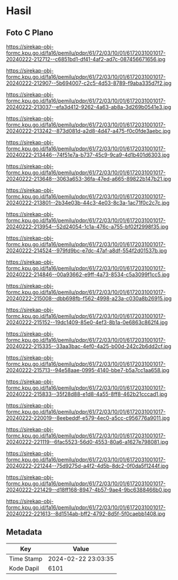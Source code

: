# Hasil

## Foto C Plano

https://sirekap-obj-formc.kpu.go.id/fa16/pemilu/pdpr/61/72/03/10/01/6172031001017-20240222-212712--c6851bd1-df41-4af2-ad7c-087456671656.jpg

https://sirekap-obj-formc.kpu.go.id/fa16/pemilu/pdpr/61/72/03/10/01/6172031001017-20240222-212907--5b694007-c2c5-4d53-8789-f9aba335d7f2.jpg

https://sirekap-obj-formc.kpu.go.id/fa16/pemilu/pdpr/61/72/03/10/01/6172031001017-20240222-213037--efa3d412-9262-4a63-ab8a-3d269b0541e3.jpg

https://sirekap-obj-formc.kpu.go.id/fa16/pemilu/pdpr/61/72/03/10/01/6172031001017-20240222-213242--873d081d-a2d8-4d47-a475-f0c0fde3aebc.jpg

https://sirekap-obj-formc.kpu.go.id/fa16/pemilu/pdpr/61/72/03/10/01/6172031001017-20240222-213446--74f51e7a-b737-45c9-9ca9-4d1b401d6303.jpg

https://sirekap-obj-formc.kpu.go.id/fa16/pemilu/pdpr/61/72/03/10/01/6172031001017-20240222-213648--3063a653-36fa-47ed-a665-89822b147b21.jpg

https://sirekap-obj-formc.kpu.go.id/fa16/pemilu/pdpr/61/72/03/10/01/6172031001017-20240222-213801--2b34e03b-44c3-4e03-8c3a-1ac71f0c2c7c.jpg

https://sirekap-obj-formc.kpu.go.id/fa16/pemilu/pdpr/61/72/03/10/01/6172031001017-20240222-213954--52d24054-1c1a-476c-a755-bf02f2998f35.jpg

https://sirekap-obj-formc.kpu.go.id/fa16/pemilu/pdpr/61/72/03/10/01/6172031001017-20240222-214524--979fd9bc-e7dc-47af-a8df-554f2d01537b.jpg

https://sirekap-obj-formc.kpu.go.id/fa16/pemilu/pdpr/61/72/03/10/01/6172031001017-20240222-214846--00a93662-e9ff-4a73-8534-c5a3099f1cc5.jpg

https://sirekap-obj-formc.kpu.go.id/fa16/pemilu/pdpr/61/72/03/10/01/6172031001017-20240222-215008--dbb698fb-f562-4998-a23a-c030a8b26915.jpg

https://sirekap-obj-formc.kpu.go.id/fa16/pemilu/pdpr/61/72/03/10/01/6172031001017-20240222-215152--19dc1409-85e0-4ef3-8b1a-0e6863c862f4.jpg

https://sirekap-obj-formc.kpu.go.id/fa16/pemilu/pdpr/61/72/03/10/01/6172031001017-20240222-215335--33aa3bac-4ef0-4a25-b00d-242c2b6dd2cf.jpg

https://sirekap-obj-formc.kpu.go.id/fa16/pemilu/pdpr/61/72/03/10/01/6172031001017-20240222-215713--94e58aae-0995-4140-bbe7-b5a7cc1aa658.jpg

https://sirekap-obj-formc.kpu.go.id/fa16/pemilu/pdpr/61/72/03/10/01/6172031001017-20240222-215833--35f28d88-e1d8-4a55-8ff8-462b21cccad1.jpg

https://sirekap-obj-formc.kpu.go.id/fa16/pemilu/pdpr/61/72/03/10/01/6172031001017-20240222-220019--8eebeddf-e579-4ec0-a5cc-c956776a9011.jpg

https://sirekap-obj-formc.kpu.go.id/fa16/pemilu/pdpr/61/72/03/10/01/6172031001017-20240222-221119--6fac5523-56d0-4553-80a6-a1627e798081.jpg

https://sirekap-obj-formc.kpu.go.id/fa16/pemilu/pdpr/61/72/03/10/01/6172031001017-20240222-221244--75d9275d-a4f2-4d5b-8dc2-0f0da5f1244f.jpg

https://sirekap-obj-formc.kpu.go.id/fa16/pemilu/pdpr/61/72/03/10/01/6172031001017-20240222-221429--d18ff168-8947-4b57-9ae4-9bc6388466b0.jpg

https://sirekap-obj-formc.kpu.go.id/fa16/pemilu/pdpr/61/72/03/10/01/6172031001017-20240222-221613--8d1514ab-bff2-4792-8d5f-5f0caebb1408.jpg


## Metadata

| Key        | Value               |
| ---------- | ------------------- |
| Time Stamp | 2024-02-22 23:03:35 |
| Kode Dapil | 6101                |



